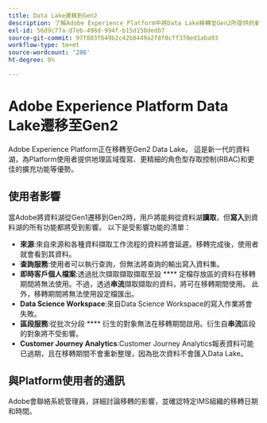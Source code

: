 ```yaml
---
title: Data Lake遷移到Gen2
description: 了解Adobe Experience Platform中將Data Lake移轉至Gen2所提供的新功能。
exl-id: 56d9c77a-d7eb-498d-994f-b15d150dedb7
source-git-commit: 97f803f649b2c42b0449a2f8f0cff370ed1aba93
workflow-type: tm+mt
source-wordcount: '286'
ht-degree: 0%

---
```


# Adobe Experience Platform Data Lake遷移至Gen2

Adobe Experience Platform正在移轉至Gen2 Data Lake。 這是新一代的資料湖，為Platform使用者提供地理區域復寫、更精細的角色型存取控制(RBAC)和更佳的擴充功能等優勢。

## 使用者影響

當Adobe將資料湖從Gen1遷移到Gen2時，用戶將能夠從資料湖&#x200B;**讀取**，但&#x200B;**寫入**&#x200B;到資料湖的所有功能都將受到影響。 以下是受影響功能的清單：

- **來源**:來自來源和各種資料擷取工作流程的資料將會延遲。移轉完成後，使用者就會看到其資料。
- **查詢服務**:使用者可以執行查詢，但無法將查詢的輸出寫入資料集。
- **即時客戶個人檔案**:透過批次擷取擷取擷取至設 **** 定檔存放區的資料在移轉期間將無法使用。不過，透過&#x200B;**串流**&#x200B;擷取擷取的資料，將可在移轉期間使用。 此外，移轉期間將無法使用設定檔匯出。
- **Data Science Workspace**:來自Data Science Workspace的寫入作業將會失敗。
- **區段服務**:從批次分段 **** 衍生的對象無法在移轉期間啟用。衍生自&#x200B;**串流**&#x200B;區段的對象將不受影響。
- **Customer Journey Analytics**:Customer Journey Analytics報表資料可能已過期，且在移轉期間不會重新整理，因為批次資料不會匯入Data Lake。

## 與Platform使用者的通訊

Adobe會聯絡系統管理員，詳細討論移轉的影響，並確認特定IMS組織的移轉日期和時間。
